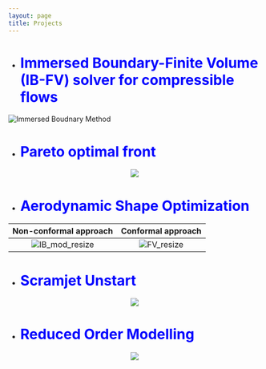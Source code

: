 ```yaml
---
layout: page
title: Projects
---
```

 
* # <span style="color:blue">Immersed Boundary-Finite Volume (IB-FV) solver for compressible flows</span>

![Immersed Boudnary Method](https://user-images.githubusercontent.com/34644464/111479099-0254cc80-8774-11eb-9037-56fb165df8f4.gif "A moving body simulation is performed using a fixed Cartesian non-conformal grid. This is unlike the traditional body-fitted methods wherein the computational mesh conforms to the shape of the body via remeshing")



* # <span style="color:blue">Pareto optimal front</span>

<p align="center">
<img src="https://user-images.githubusercontent.com/34644464/111464158-c6197000-8763-11eb-83db-28ae69c9c746.gif">
</p>

* # <span style="color:blue">Aerodynamic Shape Optimization</span>

Non-conformal approach             |  Conformal approach
:-------------------------:|:-------------------------:
![IB_mod_resize](https://user-images.githubusercontent.com/34644464/108954560-53f7c300-76b0-11eb-920f-6f26172d9079.gif)  |  ![FV_resize](https://user-images.githubusercontent.com/34644464/108243889-eddfdd00-7191-11eb-8ebc-6c92b30d9415.gif)

* # <span style="color:blue">Scramjet Unstart</span>

<p align="center">
<img src="https://user-images.githubusercontent.com/34644464/108244778-ea992100-7192-11eb-82e4-5e0a50b2908c.gif">
</p>

* # <span style="color:blue">Reduced Order Modelling</span>

<p align="center">
<img src="https://user-images.githubusercontent.com/34644464/111465352-573d1680-8765-11eb-940d-bd39a0e49fef.gif">
</p>
